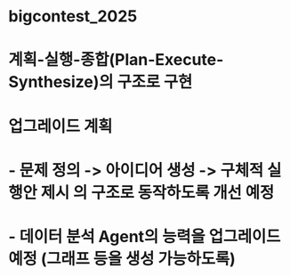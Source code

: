 # bigcontest_2025
# 계획-실행-종합(Plan-Execute-Synthesize)의 구조로 구현
# 업그레이드 계획
# - 문제 정의 -> 아이디어 생성 -> 구체적 실행안 제시 의 구조로 동작하도록 개선 예정
# - 데이터 분석 Agent의 능력을 업그레이드 예정 (그래프 등을 생성 가능하도록)